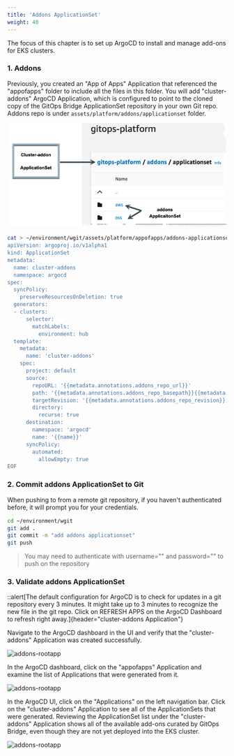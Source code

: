 ```yaml
---
title: 'Addons ApplicationSet'
weight: 40
---
```


The focus of this chapter is to set up ArgoCD to install and manage add-ons for EKS clusters.

### 1. Addons

Previously, you created an "App of Apps" Application that referenced the "appofapps" folder to include all the files in this folder. You will add "cluster-addons" ArgoCD Application, which is configured to point to the cloned copy of the GitOps Bridge ApplicationSet repository in your own Git repo. Addons repo is under `assets/platform/addons/applicationset` folder.

![cluster-addons](/static/images/cluster-addons.png)


```bash
cat > ~/environment/wgit/assets/platform/appofapps/addons-applicationset.yaml << 'EOF'
apiVersion: argoproj.io/v1alpha1
kind: ApplicationSet
metadata:
  name: cluster-addons
  namespace: argocd
spec:
  syncPolicy:
    preserveResourcesOnDeletion: true
  generators:
  - clusters:
      selector:
        matchLabels:
          environment: hub
  template:
    metadata:
      name: 'cluster-addons'
    spec:
      project: default
      source:
        repoURL: '{{metadata.annotations.addons_repo_url}}'
        path: '{{metadata.annotations.addons_repo_basepath}}{{metadata.annotations.addons_repo_path}}'
        targetRevision: '{{metadata.annotations.addons_repo_revision}}'
        directory:
          recurse: true
      destination:
        namespace: 'argocd'
        name: '{{name}}'
      syncPolicy:
        automated:
          allowEmpty: true
EOF
```

### 2. Commit addons ApplicationSet to Git

 When pushing to from a remote git repository, if you haven't authenticated before, it will prompt you for your credentials.

```bash
cd ~/environment/wgit
git add .
git commit -m "add addons applicationset"
git push
```

> You may need to authenticate with username="<your github login>" and password="<github token>" to push on the repository

### 3. Validate addons ApplicationSet

::alert[The default configuration for ArgoCD is to check for updates in a git repository every 3 minutes. It might take up to 3 minutes to recognize the new file in the git repo. Click on REFRESH APPS on the ArgoCD Dashboard to refresh right away.]{header="cluster-addons Application"}

Navigate to the ArgoCD dashboard in the UI and verify that the "cluster-addons" Application was created successfully.

![addons-rootapp](/static/images/addons-rootapp.png)

In the ArgoCD dashboard, click on the "appofapps" Application and examine the list of Applications that were generated from it.

![addons-rootapp](/static/images/cluster-addon-creation-flow.png)

In the ArgoCD UI, click on the "Applications" on the left navigation bar. Click on the "cluster-addons" Application to see all of the ApplicationSets that were generated. Reviewing the ApplicationSet list under the "cluster-addons" Application shows all of the available add-ons curated by GitOps Bridge, even though they are not yet deployed into the EKS cluster.

![addons-rootapp](/static/images/cluster-addons-applicationset.png)





